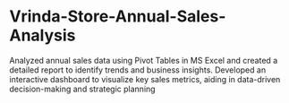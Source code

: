 # Vrinda-Store-Annual-Sales-Analysis
Analyzed annual sales data using Pivot Tables in MS Excel and created a detailed report to identify trends
 and business insights.
Developed an interactive dashboard to visualize key sales metrics, aiding in data-driven decision-making
 and strategic planning
